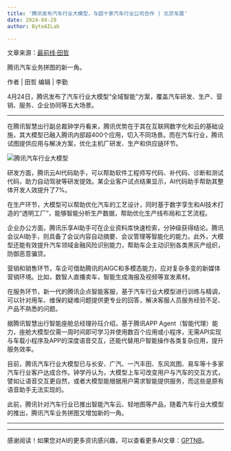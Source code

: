 ```yaml
---
title: '腾讯发布汽车行业大模型，与超十家汽车行业公司合作 | 北京车展'
date: 2024-04-29
author: ByteAILab

---
```


文章来源：[最前线·田哲](https://36kr.com/p/2751526340131592)

腾讯汽车业务拼图的新一角。

作者 | 田哲
编辑 | 李勤

4月24日，腾讯发布了汽车行业大模型“全域智能”方案，覆盖汽车研发、生产、营销、服务、企业协同等五大场景。

---


在腾讯智慧出行副总裁钟学丹看来，腾讯优势在于其在互联网数字化和云的基础设施，其大模型已融入腾讯内部超400个应用，切入不同场景。而在汽车行业，腾讯试图提供应用与解决方案，优化主机厂研发、生产和供应链环节。

![腾讯汽车行业大模型](http://www.jesonc.com/Fv-sxVymJvQlKRGo3yhEVaHOCQaL)

研发方面，腾讯云AI代码助手，可以帮助软件工程师写代码、补代码、诊断和测试代码，助力自动驾驶等研发提效。某企业客户试点结果显示，AI代码助手帮助其整体开发人效提升了7%。

在生产环节，大模型可以帮助优化汽车的工艺设计，同时基于数字孪生和AI技术打造的“透明工厂”，能够智能分析生产数据，帮助优化生产线布局和工艺流程。

企业办公方面，腾讯乐享AI助手可在企业资料库快速检索，分钟级获得结论。腾讯会议AI助手，则具备了会议内容自动摘要、会议管理等智能化的能力。此外，大模型还能有效提升汽车领域金融风险识别能力，帮助车企主动识别各类黑灰产组织，防御恶意骗贷。

营销和销售环节，车企可借助腾讯的AIGC和多模态能力，应对复杂多变的新媒体营销环境。比如，数智人直播卖车，智能生成海报及视频等宣发素材。

在服务环节，新一代的腾讯企点智能客服，基于汽车行业大模型进行训练与精调，可以针对用车、维保的疑难问题提供更专业的回答，解决客服人员服务经验不足、产品不熟悉的问题。

据腾讯智慧出行智能座舱总经理孙珏介绍，基于腾讯APP Agent（智能代理）能力，座舱大模型仅需一周时间即可学习并使用数百个应用或小程序，无需API实现与车载小程序及APP的深度语音交互，还能代替用户智能操作各类复杂应用，提升服务效率。

目前，腾讯汽车行业大模型已与长安、广汽、一汽丰田、东风岚图、易车等十多家汽车行业客户达成合作。钟学丹认为，大模型上车可改变用户与汽车的交互方式，譬如让语音交互更自然，或者大模型能根据用户需求智能提供服务，而这些是原有语音助手无法实现的。

此前，腾讯针对汽车行业已推出智能汽车云、轻地图等产品，随着汽车行业大模型的推出，腾讯汽车业务拼图又增加新的一角。

---
---
感谢阅读！如果您对AI的更多资讯感兴趣，可以查看更多AI文章：[GPTNB](https://gptnb.com)。